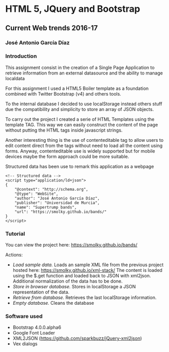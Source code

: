 # HTML 5, JQuery and Bootstrap
## Current Web trends 2016-17
### José Antonio García Díaz

### Introduction
This assignment consist in the creation of a Single Page Application to retrieve information from an external datasource and the ability to manage localdata

For this assignment I used a HTML5 Boiler template as a foundation combined with Twitter Bootstrap (v4) and others tools.

To the internal database I decided to use localStorage instead others stuff due the compatibility and simplicity to store an array of JSON objects.

To carry out the project I created a serie of HTML Templates using the template TAG. This way we can easily construct the content of the page without putting the HTML tags inside javascript strings.

Another interesting thing is the use of contenteditable tag to allow users to edit content direct from the tags without need to load all the content using forms. Anyway, contenteditable use is widely supported but for mobile devices maybe the form approach could be more suitable.

Structured data has been use to remark this application as a webpage

    <!-- Structured data -->
    <script type="application/ld+json">
    {
        "@context": "http://schema.org", 
        "@type": "WebSite",
        "author": "José Antonio García Díaz",
        "publisher": "Universidad de Murcia",
        "name": "Supertrump bands",
        "url": "https://smolky.github.io/bands/"
    }
    </script>   

### Tutorial
You can view the project here:
https://smolky.github.io/bands/

Actions:
- *Load sample data.* Loads an sample XML file from the previous project hosted here: https://smolky.github.io/xml-stack/
The content is loaded using the $.get function and loaded back to JSON with xml2json. Additional normalization of the data has to be done.
- *Store in browser database.* Stores in localStorage a JSON representation of the data.
- *Retrieve from database.* Retrieves the last localStorage information.
- *Empty database.* Cleans the database

### Software used
- Bootstrap 4.0.0.alpha6
- Google Font Loader
- XML2JSON (https://github.com/sparkbuzz/jQuery-xml2json)
- Vex dialogs

 
